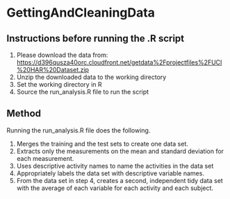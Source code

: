 # GettingAndCleaningData

## Instructions before running the .R script  
1. Please download the data from: https://d396qusza40orc.cloudfront.net/getdata%2Fprojectfiles%2FUCI%20HAR%20Dataset.zip  
2. Unzip the downloaded data to the working directory  
3. Set the working directory in R  
4. Source the run_analysis.R file to run the script  

## Method  
Running the run_analysis.R file does the following.   
1. Merges the training and the test sets to create one data set.  
2. Extracts only the measurements on the mean and standard deviation for each measurement.   
3. Uses descriptive activity names to name the activities in the data set  
4. Appropriately labels the data set with descriptive variable names.   
5. From the data set in step 4, creates a second, independent tidy data set with the average of each variable for each activity and each subject.  


